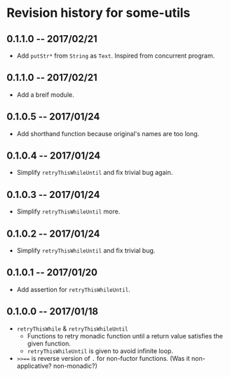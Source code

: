 # Revision history for some-utils

## 0.1.1.0  -- 2017/02/21

* Add `putStr*` from `String` as `Text`. Inspired from concurrent program.

## 0.1.1.0  -- 2017/02/21

* Add a breif module.

## 0.1.0.5  -- 2017/01/24

* Add shorthand function because original's names are too long.

## 0.1.0.4  -- 2017/01/24

* Simplify `retryThisWhileUntil` and fix trivial bug again.

## 0.1.0.3  -- 2017/01/24

* Simplify `retryThisWhileUntil` more.

## 0.1.0.2  -- 2017/01/24

* Simplify `retryThisWhileUntil` and fix trivial bug.

## 0.1.0.1  -- 2017/01/20

* Add assertion for `retryThisWhileUntil`.

## 0.1.0.0  -- 2017/01/18

* `retryThisWhile` & `retryThisWhileUntil`
  * Functions to retry monadic function until a return value satisfies the given function.
  * `retryThisWhileUntil` is given to avoid infinite loop.
* `>>==` is reverse version of `.` for non-fuctor functions. (Was it non-applicative? non-monadic?)
